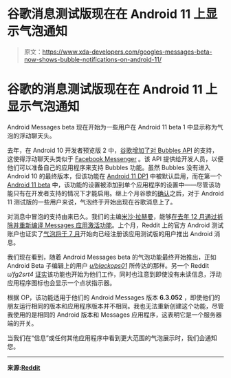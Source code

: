 # 谷歌消息测试版现在在 Android 11 上显示气泡通知

> 原文：<https://www.xda-developers.com/googles-messages-beta-now-shows-bubble-notifications-on-android-11/>

# 谷歌的消息测试版现在在 Android 11 上显示气泡通知

Android Messages beta 现在开始为一些用户在 Android 11 beta 1 中显示称为气泡的浮动聊天头。

去年，在 Android 10 开发者预览版 2 中，[谷歌增加了对 Bubbles API](https://www.xda-developers.com/android-q-beta-2-notification-bubbles/) 的支持，这使得浮动聊天头类似于 [Facebook Messenger](https://www.xda-developers.com/facebook-messenger-chat-heads-switch-android-11-bubble-notifications-api/) 。该 API 提供给开发人员，以便他们可以准备自己的应用程序来支持 Bubbles 功能。虽然 Bubbles 没有进入 Android 10 的最终版本，但该功能在 [Android 11 DP1](https://www.xda-developers.com/android-11-developer-preview-changes/) 中被默认启用，而在第一个 [Android 11 beta](https://www.xda-developers.com/android-11-beta-1-update-live-google-pixel-2-3-3a-4-xl-device-controls-api-quick-settings-media-controls/) 中，该功能的设置被添加到单个应用程序的设置中——尽管该功能只有在开发者支持的情况下才能启用。继上个月谷歌的[确认](https://www.reddit.com/r/android_beta/comments/h0gpc4/android_11_beta_1_now_available/ftrc89s?utm_source=share&utm_medium=web2x)之后，对于 Android 11 测试版的一些用户来说，气泡终于开始出现在谷歌消息上了。

对消息中冒泡的支持由来已久。我们的主编[米沙·拉赫曼](https://www.xda-developers.com/author/mishaalrahman/)，能够[在去年 12 月通过拆除并重新编译 Messages 应用激活功能](https://www.xda-developers.com/googles-messages-tests-floating-conversation-bubbles-android-10/)。上个月，Reddit 上的官方 Android 测试账户也证实了[气泡将于 7 月](https://www.xda-developers.com/google-messages-app-soon-enable-bubble-notifications-android-11/)开始向已经注册该应用测试版的用户推出 Android 消息。

我们现在看到，随着 Android Messages beta 的气泡功能最终开始推出，正如 Android Beta 子编辑上的用户 [*u/blackops01*](https://www.reddit.com/r/android_beta/comments/hjl4e5/bubbles_stated_randomly_working_for_me_in_android/fwn0uj9?utm_source=share&utm_medium=web2x) 所传达的那样。另一个 Reddit *u/fg2srt4* [证实](https://www.reddit.com/r/android_beta/comments/hjl4e5/bubbles_stated_randomly_working_for_me_in_android/fwnn0cz?utm_source=share&utm_medium=web2x)该功能也开始为他们工作，同时也注意到即使没有未读信息，浮动应用程序图标也会显示一个点状指示器。

根据 OP，该功能适用于他们的 Android Messages 版本 **6.3.052** ，即使他们的朋友运行相同的版本和应用程序版本并不相同。我也无法重新创建这个功能，尽管我使用的是相同的 Android 版本和 Messages 应用程序，这表明它是一个服务器端的开关。

当我们在“信息”或任何其他应用程序中看到更大范围的气泡展示时，我们会通知您。

* * *

**来源:[Reddit](https://www.reddit.com/r/android_beta/comments/hjl4e5/bubbles_stated_randomly_working_for_me_in_android/)**